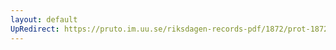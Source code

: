 ```yaml
---
layout: default
UpRedirect: https://pruto.im.uu.se/riksdagen-records-pdf/1872/prot-1872--fk--507/prot-1872--fk--507_000.pdf
---
```

